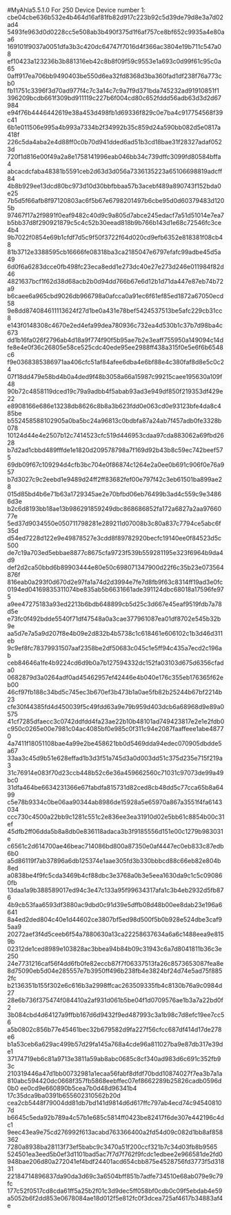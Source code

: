 #MyAhla5.5.1.0 For 250 Device
Device number 1:
cbe04cbe636b532e4b464d16af81fb82d917c223b92c5d39de79d8e3a7d02ad4
5493fe963d0d0228cc5e508ab3b490f375d1f6af757ce8bf652c9935a4e80aa6
169101f9037a0051dfa3b3c420dc64747f7016d4f366ac3804e19b711c547a08
ef10423a123236b3b881316eb42c8b8f09f59c9553e1a693c0d99f61c95c0a65
0aff917ea706bb9490403be550d6ea32fd8368d3ba360fad1df238f76a773cb0
fb11751c3396f3d70ad977f4c7c3a14c7c9a7f9d371bda745232ad91910851f1
396209bcdb661f309bd911119c227b6f004cd80c652fddd56adb63d3d2d67984
e94f76b4446442619e38a453d498fb1d69336f829c0e7ba4c917754568f39c41
6b1e011506e995a4b993a7334b2f34992b35c859d24a590bb082d5e0817a418f
226c5da4aba2e4d88ff0c0b70d941dded6ad51b3cd18bae31f28327adaf0523d
720f1d816e00f49a2a8e1758141996eab046bb34c739dffc3099fd80584bffa4
abcacdcfaba48381b5591ceb2d63d3d056a7336135223a65106698819adcff84
4b8b929ee13dcd80bc973d10d30bbfbbaa57b3acebf489a890743f152bda0e25
7b5d5f66afb8f97120803ac6f5b67e6798201497b6cbe95d0d60379483d1205b
97467f17a2f9891f0eaf9482c40d9c9a805d7abce245edacf7a51d51014e7ea7
b5bb37d8f290921879c5c4c52b30eead818b9b766b143d1e68c72546fc3ce4b4
9b7022f0854e69b1cfdf7d5c9f50f3722f64d020cd9efb6352e818381f08cb48
81b3712e3388595cb16666fe08318ba3ca2185047e6797efafc99adbe45d5a49
6d0f6a6283dcce0fb498fc23eca8edd1e273dc40e27e273d246e011984f82d46
4821637bcf1f62d38d68acb2b0d94dd766b67e6d12b1d71da447e87eb74b72a9
b6caee6a965cbd9026db966798a0afcca0a91ec6f61ef85ed1872a67050ecd58
9e8dd874084611113624f27d1be0a431e78bef5424537513be5afc229cb31cc8
e143f0148308c4670e2ed4efa99dea780936c732ea4d530b1c37b7d98ba4c673
dd1b16fa026f2796ab4d18a9f774f90f5b95ae7b2e3eaff755950a149094c14d
fe8e4e0f36c26805e58ce525cdc40ede95ee2988ff438a315f0e5e6f6b6548c6
f9e0368385386971aa406cfc51af84afee6dba4e6bf88e4c380faf8d8e5c0c24
07f18dd479e58bd4b0a4ded9f48b3058a66a15987c99215caee195630a109f48
90b72c4858119dced19c79a9adbb4f5abab93ad3e949df850f219353df429e22
e8908166e686e13238db8626c8b8a3b623fdd0e063cd0e93123bfe4da8c485be
b552458588102905a0ba5bc24a96813c0bdbfa87a24ab7f457adb0fe3328b078
10124d44e4e2507b12c7414523cfc519d446953cdaa97cda883062a69fbd2628
b7d2ad1cbbd489fffde1e1820d209578798a7f169d92b43b8c59ec742beef575
69db09f67c109294d4cfb3bc704e0f86874c1264e2a0ee0b691c906f0e76a957
b7d3027c9c2eebd1e9489d24ff2ff83682fef00e797f42c3eb61501ba899ae28
015d85bd4b6e71b63a1729345ae2e70bfbd06eb76499b3ad4c559c9e34866d3e
b2c6d8193bb18ae13b986291859249dbc868686852fa172a6827a2aa9766077e
5ed37d9034550e050711798281e289211d07008b3c80a837c7794ce5abc6f35d
d54ed7228d122e9e49878527e3cdd8f89782920becfc19140ee0f84523d5c500
de7c19a703ed5ebbae8877c8675cfa9723f539b559281195e323f6964b9da4d9
def2d2ca50bbd6b89903444e80e50c698071347900d22f6c35b23e073564876f
816eab0a293f0d670d2e97fa1a74d2d3994e7fe7d8fb9f63c8314ff19ad3e0fc
0194ed04169835311074be835ab5b6631661ade391124dbc68018a17596fe975
a9ee47275183a93ed2213b6bdb648899cb5d25c3d667e45eaf9519fdb7a78d5e
e73fc0f492bdde5540f71df47548a0a3cae377961087ea01df8702e545b32b9e
aa5d7e7a5a9d207f8e4b09e2d832b4b5738c1c618461e606102c1b3d46d311eb
9c9ef8fc78379931507aaf2358be2df50683c045c1e5ff94c435a7ecd2c196ab
ceb84646a1fe4b9224cd6d9b0a7b127594332dc152fa03103d675d6356cfada0
0682879d3a0264adf0ad45462957ef42446e4b040e176c355eb176365f62eb00
46cf97fb188c34bd5c745ec3b670ef3b473b1a0ae5fb82b25244b67bf2214b23
cfe30f44385fd4d450039f5c49fdd63a9e79b959d403dcb6a68968d9e89a0575
41cf7285dfaecc3c0742ddfdd4fa23ae22b10b48101ad749423817e2e1e2fdb0
c950c0265e00e7981c04ac4085bf0e985c0f311c94e2087faaffeee1abe48770
4a7411f18051108bae4a99e2be458621bb0d5469dda94edec070905dbdde5a67
33aa3c45d9b51e628effad1b3d3f51a745d3a0d003dd51c375d235e715f219a3
31c76914e083f70d23ccb448b52c6e36a459662560c71031c97073de99a49bc0
31dfa464be6634231366e67fabdfa815731d82ced8cb48dd5c77cca65b8a6499
c5e78b9334c0be06aa90344ab8986de15928a5e65970a867a3551f4fa6143034
ccc730c4500a22bb9c1281c551c2e836ee3ea31910d02e5bb61c8854b00c31ef
45dfb2ff06dda5b8a8db0e836118adaca3b3f9185556d151e00c1279b983031e
c6561c2d614700ae46beac714086bd800a87350e0af4447ec0eb833c87edb6b0
a5d86119f7ab37896a6db125374e1aae305fd3b330bbbcd88c66eb82e804b8ed
a0838be4f9fc5cda3469b4cf88dbc3e3768a0b3e5eea1630da9c1c5c090860fb
13daa1a9b388589017ed94c3e47c133a95f99634317afa1c3b4eb2932d5fb876
4b9cb53faa6593df3880ac9dbd0c91d39e5dffb08d48b00ee8dab23e196a6641
8a4ed2ded804c40e1d44602ce3807bf5ed98d500f5b0b928e524dbe3caf95aa9
20272aef3f4d5ceeb6f54a7880630a13ca22258637634a6a6c1488eea9e8159b
02312de1ced8989e103828ac3bbea94b84b09c31943c6a7d8041811b36c3e250
24e7731216caf56f4dd6fb0fe82eccb87f7f06337513fa26c8573653087fea8e
8d75090eb5d04e285557e7b3950ff496b238fb4e3824bf24d74e5ad75f8852fc
b2136351b155f302e6c616b3a2998ffcac263509335fb4c8130b76a9c0984d27
28e6b736f375474f084410a2af931d061b5be04f1d0709576ae1b3a7a22bd0f2
3b084cbd4d64127a9ffbb167d6d9432f9ed487993c3a1b98c7d8efc19ee7cc56
a5b0802c856b77e45461bec32b679582d9fa227f56cfcc687df414d17de278e6
b1a53ceb6a629ac499b57d29fa145a768a4cde96a811027ba9e87db317e39de1
37174719eb6c81a9713e3811a59ab8abc0685c8cf340ad983d6c691c352fb93c
210319446a47d1bb00732981a1ecaa56fabf8dfdf70bdd10874027f7ea3b7a1a
810abc594420dc0668f357fb5868eebffec07ef8662289b25826cadb0596d0b0
ee0cd9e660890b5cea7b0d48d96341b4 17c35dca9ba0391b655602310562b20d
cea2cb5448f79004dd81db7bd141d9814d6d617ffc797ab4ecd74c945408107d
b6645c5eda92b789a4c57b1e685c5814ff0423be82417f6de307e442196c4dc1
9eec43ea9e75cd276992f613acabd763366400a2fd54d09c082d1bb8af858362
7280a8938ba28113f73ef5babc9c3470a51f200ccf321b7c34d03fb8b9565
524501ea3eed5b0ef3d1101bad5ac7f7d7f762f9fcdc1edbee2e966581de2fd0
948bae206d80a272041ef4bdf24401acd654cbb875e4528756fd3773f5d31831
22184714896837da90da3d69c3a6504bff851b7adfe734510e68ab079e9c79fc
177c52f0517cd8cda61ff5a25b2f01c3d9dec5ff058bf0cdb0c09f5ebdab4e59
a5052b6f2dd853e0678084ae18d012f5e812fc0f3dcea725af4617b34883af4e
